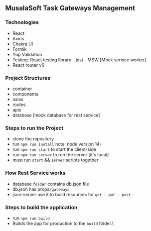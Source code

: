 ## MusalaSoft Task Gateways Management 

### Technologies
* React
* Axios
* Chakra UI
* Formik
* Yup Validation 
* Testing: React testing library - jest - MSW [Mock service worker]
* React router v6

### Project Structures
* container
* components
* axios
* routes
* apis
* database [mock database for rest service]

### Steps to run the Project
* clone the repository
* run `npm run install` note: node version 14+
* run `npm run start` to start the client-side
* run `npm run server` to run the server [it's local]
* must run `start` && `server` scripts together 

### How Rest Service works
* database `folder` contains db.json file
* db.json has props`/gateways`
* json-server use it to build resources for `get - put - post`


### Steps to build the application
* run `npm run build`
* Builds the app for production to the `build` folder.\


